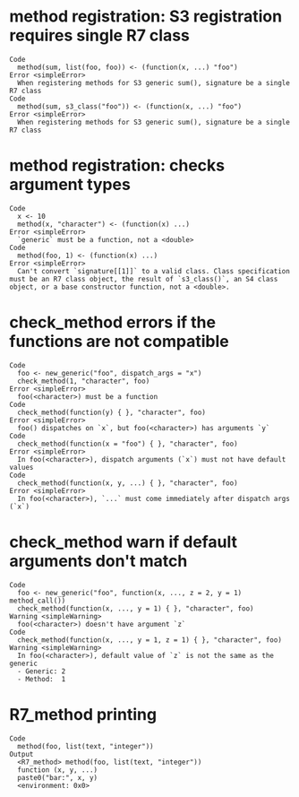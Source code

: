 # method registration: S3 registration requires single R7 class

    Code
      method(sum, list(foo, foo)) <- (function(x, ...) "foo")
    Error <simpleError>
      When registering methods for S3 generic sum(), signature be a single R7 class
    Code
      method(sum, s3_class("foo")) <- (function(x, ...) "foo")
    Error <simpleError>
      When registering methods for S3 generic sum(), signature be a single R7 class

# method registration: checks argument types

    Code
      x <- 10
      method(x, "character") <- (function(x) ...)
    Error <simpleError>
      `generic` must be a function, not a <double>
    Code
      method(foo, 1) <- (function(x) ...)
    Error <simpleError>
      Can't convert `signature[[1]]` to a valid class. Class specification must be an R7 class object, the result of `s3_class()`, an S4 class object, or a base constructor function, not a <double>.

# check_method errors if the functions are not compatible

    Code
      foo <- new_generic("foo", dispatch_args = "x")
      check_method(1, "character", foo)
    Error <simpleError>
      foo(<character>) must be a function
    Code
      check_method(function(y) { }, "character", foo)
    Error <simpleError>
      foo() dispatches on `x`, but foo(<character>) has arguments `y`
    Code
      check_method(function(x = "foo") { }, "character", foo)
    Error <simpleError>
      In foo(<character>), dispatch arguments (`x`) must not have default values
    Code
      check_method(function(x, y, ...) { }, "character", foo)
    Error <simpleError>
      In foo(<character>), `...` must come immediately after dispatch args (`x`)

# check_method warn if default arguments don't match

    Code
      foo <- new_generic("foo", function(x, ..., z = 2, y = 1) method_call())
      check_method(function(x, ..., y = 1) { }, "character", foo)
    Warning <simpleWarning>
      foo(<character>) doesn't have argument `z`
    Code
      check_method(function(x, ..., y = 1, z = 1) { }, "character", foo)
    Warning <simpleWarning>
      In foo(<character>), default value of `z` is not the same as the generic
      - Generic: 2
      - Method:  1

# R7_method printing

    Code
      method(foo, list(text, "integer"))
    Output
      <R7_method> method(foo, list(text, "integer"))
      function (x, y, ...) 
      paste0("bar:", x, y)
      <environment: 0x0>

